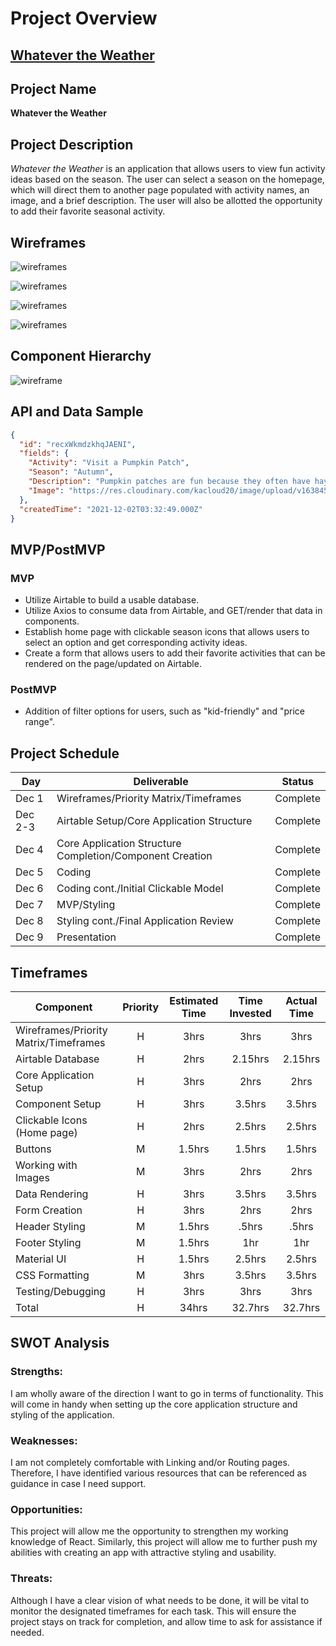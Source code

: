 # Project Overview

## [Whatever the Weather](https://whatever-theweather.netlify.app/)

## Project Name

<strong>Whatever the Weather</strong>

## Project Description

<em>Whatever the Weather</em> is an application that allows users to view fun activity ideas based on the season. The user can select a season on the homepage, which will direct them to another page populated with activity names, an image, and a brief description. The user will also be allotted the opportunity to add their favorite seasonal activity.

## Wireframes

![wireframes](https://res.cloudinary.com/kacloud20/image/upload/v1638419450/Project%202/wireframe1_c2oor5.png)

![wireframes](https://res.cloudinary.com/kacloud20/image/upload/v1638419472/Project%202/wireframe2_dwp9sc.png)

![wireframes](https://res.cloudinary.com/kacloud20/image/upload/v1638419389/Project%202/mobile_wireframe1_i5mk1k.png)

![wireframes](https://res.cloudinary.com/kacloud20/image/upload/v1638419428/Project%202/mobile_wireframe2_cotygt.png)

## Component Hierarchy

![wireframe](https://res.cloudinary.com/kacloud20/image/upload/v1638422834/Project%202/comp_hierarchy_twmlmk.png)

## API and Data Sample

```json
{
  "id": "recxWkmdzkhqJAENI",
  "fields": {
    "Activity": "Visit a Pumpkin Patch",
    "Season": "Autumn",
    "Description": "Pumpkin patches are fun because they often have hayrides, a corn maze, and/or a petting zoo in addition to pumpkins.",
    "Image": "https://res.cloudinary.com/kacloud20/image/upload/v1638456840/Project%202/pumpkin-patch-2873348_640_ocdu0n.jpg"
  },
  "createdTime": "2021-12-02T03:32:49.000Z"
}
```

## MVP/PostMVP

### MVP

- Utilize Airtable to build a usable database.
- Utilize Axios to consume data from Airtable, and GET/render that data in components.
- Establish home page with clickable season icons that allows users to select an option and get corresponding activity ideas.
- Create a form that allows users to add their favorite activities that can be rendered on the page/updated on Airtable.

### PostMVP

- Addition of filter options for users, such as "kid-friendly" and "price range".

## Project Schedule

| Day     | Deliverable                                              | Status   |
| ------- | -------------------------------------------------------- | -------- |
| Dec 1   | Wireframes/Priority Matrix/Timeframes                    | Complete |
| Dec 2-3 | Airtable Setup/Core Application Structure                | Complete |
| Dec 4   | Core Application Structure Completion/Component Creation | Complete |
| Dec 5   | Coding                                                   | Complete |
| Dec 6   | Coding cont./Initial Clickable Model                     | Complete |
| Dec 7   | MVP/Styling                                              | Complete |
| Dec 8   | Styling cont./Final Application Review                   | Complete |
| Dec 9   | Presentation                                             | Complete |

## Timeframes

| Component                             | Priority | Estimated Time | Time Invested | Actual Time |
| ------------------------------------- | :------: | :------------: | :-----------: | :---------: |
| Wireframes/Priority Matrix/Timeframes |    H     |      3hrs      |     3hrs      |    3hrs     |
| Airtable Database                     |    H     |      2hrs      |    2.15hrs    |   2.15hrs   |
| Core Application Setup                |    H     |      3hrs      |     2hrs      |    2hrs     |
| Component Setup                       |    H     |      3hrs      |    3.5hrs     |   3.5hrs    |
| Clickable Icons (Home page)           |    H     |      2hrs      |    2.5hrs     |   2.5hrs    |
| Buttons                               |    M     |     1.5hrs     |    1.5hrs     |   1.5hrs    |
| Working with Images                   |    M     |      3hrs      |     2hrs      |    2hrs     |
| Data Rendering                        |    H     |      3hrs      |    3.5hrs     |   3.5hrs    |
| Form Creation                         |    H     |      3hrs      |     2hrs      |    2hrs     |
| Header Styling                        |    M     |     1.5hrs     |     .5hrs     |    .5hrs    |
| Footer Styling                        |    M     |     1.5hrs     |      1hr      |     1hr     |
| Material UI                           |    H     |     1.5hrs     |    2.5hrs     |   2.5hrs    |
| CSS Formatting                        |    M     |      3hrs      |    3.5hrs     |   3.5hrs    |
| Testing/Debugging                     |    H     |      3hrs      |     3hrs      |    3hrs     |
| Total                                 |    H     |     34hrs      |    32.7hrs    |   32.7hrs   |

## SWOT Analysis

### Strengths:

I am wholly aware of the direction I want to go in terms of functionality. This will come in handy when setting up the core application structure and styling of the application.

### Weaknesses:

I am not completely comfortable with Linking and/or Routing pages. Therefore, I have identified various resources that can be referenced as guidance in case I need support.

### Opportunities:

This project will allow me the opportunity to strengthen my working knowledge of React. Similarly, this project will allow me to further push my abilities with creating an app with attractive styling and usability.

### Threats:

Although I have a clear vision of what needs to be done, it will be vital to monitor the designated timeframes for each task. This will ensure the project stays on track for completion, and allow time to ask for assistance if needed.
